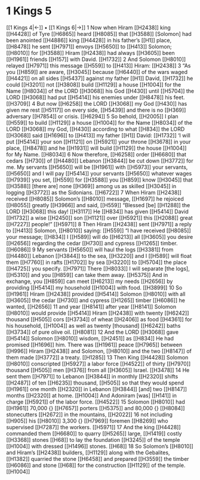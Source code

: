 # 1 Kings 5
[[1 Kings 4|←]] • [[1 Kings 6|→]]
1 Now when Hiram [[H2438]] king [[H4428]] of Tyre [[H6865]] heard [[H8085]] that [[H3588]] [Solomon] had been anointed [[H4886]] king [[H4428]] in his father’s [[H1]] place, [[H8478]] he sent [[H7971]] envoys [[H5650]] to [[H413]] Solomon; [[H8010]] for [[H3588]] Hiram [[H2438]] had always [[H3605]] been [[H1961]] friends [[H157]] with David. [[H1732]] 
2 And Solomon [[H8010]] relayed [[H7971]] this message [[H559]] to [[H413]] Hiram: [[H2438]] 
3 “As you [[H859]] are aware, [[H3045]] because [[H6440]] of the wars waged [[H4421]] on all sides [[H5437]] against my father [[H1]] David, [[H1732]] he could [[H3201]] not [[H3808]] build [[H1129]] a house [[H1004]] for the Name [[H8034]] of the LORD [[H3068]] his God [[H430]] until [[H5704]] the LORD [[H3068]] had put [[H5414]] his enemies under [[H8478]] his feet. [[H3709]] 
4 But now [[H6258]] the LORD [[H3068]] my God [[H430]] has given me rest [[H5117]] on every side, [[H5439]] and there is no [[H369]] adversary [[H7854]] or crisis. [[H6294]] 
5 So behold, [[H2005]] I plan [[H559]] to build [[H1129]] a house [[H1004]] for the Name [[H8034]] of the LORD [[H3068]] my God, [[H430]] according to what [[H834]] the LORD [[H3068]] said [[H1696]] to [[H413]] my father [[H1]] David: [[H1732]] ‘I will put [[H5414]] your son [[H1121]] on [[H5921]] your throne [[H3678]] in your place, [[H8478]] and he [[H1931]] will build [[H1129]] the house [[H1004]] for My Name. [[H8034]] 
6 Now therefore, [[H6258]] order [[H6680]] that cedars [[H730]] of [[H4480]] Lebanon [[H3844]] be cut down [[H3772]] for me.  My servants [[H5650]] will be [[H1961]] with [[H5973]] your servants, [[H5650]] and I will pay [[H5414]] your servants [[H5650]] whatever wages [[H7939]] you set, [[H559]] for [[H3588]] you [[H859]] know [[H3045]] that [[H3588]] [there are] none [[H369]] among us  as skilled [[H3045]] in logging [[H3772]] as the Sidonians. [[H6722]] 
7 When Hiram [[H2438]] received [[H8085]] Solomon’s [[H8010]] message, [[H1697]] he rejoiced [[H8055]] greatly [[H3966]] and said, [[H559]] “Blessed [be] [[H1288]] the LORD [[H3068]] this day! [[H3117]] He [[H834]] has given [[H5414]] David [[H1732]] a wise [[H2450]] son [[H1121]] over [[H5921]] this [[H2088]] great [[H7227]] people!” [[H5971]] 
8 Then Hiram [[H2438]] sent [[H7971]] a reply to [[H413]] Solomon, [[H8010]] saying: [[H559]] “I have received [[H8085]] your message; [[H834]] I [[H589]] will do [[H6213]] all [[H3605]] you desire [[H2656]] regarding the cedar [[H730]] and cypress [[H1265]] timber. [[H6086]] 
9 My servants [[H5650]] will haul the logs [[H3381]] from [[H4480]] Lebanon [[H3844]] to the sea, [[H3220]] and I [[H589]] will float them [[H7760]] in rafts [[H1702]] by sea [[H3220]] to [[H5704]] the place [[H4725]] you specify. [[H7971]] There [[H8033]] I will separate [the logs], [[H5310]] and you [[H859]] can take them away. [[H5375]] And in exchange, you [[H859]] can meet [[H6213]] my needs [[H2656]] by providing [[H5414]] my household [[H1004]] with food. [[H3899]] 
10 So [[H1961]] Hiram [[H2438]] provided [[H5414]] Solomon [[H8010]] with all [[H3605]] the cedar [[H730]] and cypress [[H1265]] timber [[H6086]] he wanted, [[H2656]] 
11 and year [[H8141]] after year [[H8141]] Solomon [[H8010]] would provide [[H5414]] Hiram [[H2438]] with twenty [[H6242]] thousand [[H505]] cors [[H3734]] of wheat [[H2406]] as food [[H4361]] for his household, [[H1004]] as well as twenty [thousand] [[H6242]] baths [[H3734]] of pure olive oil. [[H8081]] 
12 And the LORD [[H3068]] gave [[H5414]] Solomon [[H8010]] wisdom, [[H2451]] as [[H834]] He had promised [[H1696]] him.  There was [[H1961]] peace [[H7965]] between [[H996]] Hiram [[H2438]] and Solomon, [[H8010]] and the two [[H8147]] of them made [[H3772]] a treaty. [[H1285]] 
13 Then King [[H4428]] Solomon [[H8010]] conscripted [[H5927]] a labor force [[H4522]] of thirty [[H7970]] thousand [[H505]] men [[H376]] from all [[H3605]] Israel. [[H3478]] 
14 He sent them [[H7971]] to Lebanon [[H3844]] in monthly [[H2320]] shifts [[H2487]] of ten [[H6235]] thousand, [[H505]] so that they would spend [[H1961]] one month [[H2320]] in Lebanon [[H3844]] [and] two [[H8147]] months [[H2320]] at home. [[H1004]] And Adoniram [was] [[H141]] in charge [[H5921]] of the labor force. [[H4522]] 
15 Solomon [[H8010]] had [[H1961]] 70,000 {} [[H7657]] porters [[H5375]] and 80,000 {} [[H8084]] stonecutters [[H2672]] in the mountains, [[H2022]] 
16 not including [[H905]] his [[H8010]] 3,300 {} [[H7969]] foremen [[H8269]] who supervised [[H7287]] the workers. [[H5971]] 
17 And the king [[H4428]] commanded them [[H6680]] to quarry [[H5265]] large, [[H1419]] costly [[H3368]] stones [[H68]] to lay the foundation [[H3245]] of the temple [[H1004]] with dressed [[H1496]] stones. [[H68]] 
18 So Solomon’s [[H8010]] and Hiram’s [[H2438]] builders, [[H1129]] along with the Gebalites, [[H1382]] quarried the stone [[H6458]] and prepared [[H3559]] the timber [[H6086]] and stone [[H68]] for the construction [[H1129]] of the temple. [[H1004]] 
